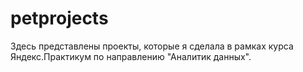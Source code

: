 # petprojects
Здесь представлены проекты, которые я сделала в рамках курса Яндекс.Практикум по направлению "Аналитик данных".

